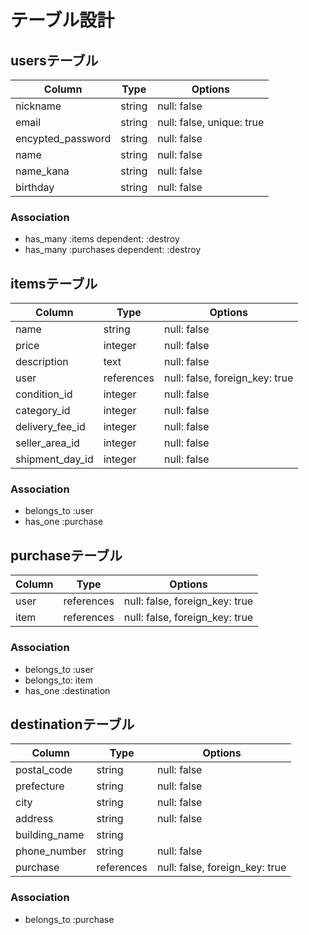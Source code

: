 # テーブル設計

## usersテーブル

| Column                | Type   | Options                   |
| --------------------- | ------ | ------------------------- |
| nickname              | string | null: false               |
| email                 | string | null: false, unique: true |
| encypted_password     | string | null: false               |
| name                  | string | null: false               |
| name_kana             | string | null: false               |
| birthday              | string | null: false               |


### Association
- has_many :items dependent: :destroy
- has_many :purchases dependent: :destroy

## itemsテーブル

| Column          | Type       | Options                        |
| --------------- | ---------- | ------------------------------ |
| name            | string     | null: false                    |
| price           | integer    | null: false                    |
| description     | text       | null: false                    |
| user            | references | null: false, foreign_key: true |
| condition_id    | integer    | null: false                    |
| category_id     | integer    | null: false                    |
| delivery_fee_id | integer    | null: false                    |
| seller_area_id  | integer    | null: false                    |
| shipment_day_id | integer    | null: false                    |

### Association
- belongs_to :user
- has_one :purchase

## purchaseテーブル
| Column | Type       | Options                        |
| ------ | ---------- | ------------------------------ |
| user   | references | null: false, foreign_key: true | 
| item   | references | null: false, foreign_key: true |

### Association
- belongs_to :user
- belongs_to: item
- has_one :destination

## destinationテーブル

| Column        | Type       | Options                        |
| ------------- | ---------- | ------------------------------ |
| postal_code   | string     | null: false                    |
| prefecture    | string     | null: false                    |
| city          | string     | null: false                    |
| address       | string     | null: false                    |
| building_name | string     |                                |
| phone_number  | string     | null: false                    |   
| purchase      | references | null: false, foreign_key: true |

### Association
- belongs_to :purchase


